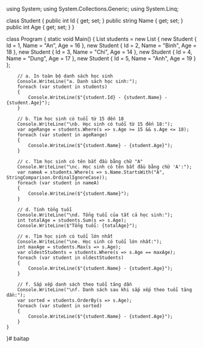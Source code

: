 using System;
using System.Collections.Generic;
using System.Linq;

class Student
{
    public int Id { get; set; }
    public string Name { get; set; }
    public int Age { get; set; }
}

class Program
{
    static void Main()
    {
        List<Student> students = new List<Student>
        {
            new Student { Id = 1, Name = "An", Age = 16 },
            new Student { Id = 2, Name = "Binh", Age = 18 },
            new Student { Id = 3, Name = "Chi", Age = 14 },
            new Student { Id = 4, Name = "Dung", Age = 17 },
            new Student { Id = 5, Name = "Anh", Age = 19 }
        };

        // a. In toàn bộ danh sách học sinh
        Console.WriteLine("a. Danh sách học sinh:");
        foreach (var student in students)
        {
            Console.WriteLine($"{student.Id} - {student.Name} - {student.Age}");
        }

        // b. Tìm học sinh có tuổi từ 15 đến 18
        Console.WriteLine("\nb. Học sinh có tuổi từ 15 đến 18:");
        var ageRange = students.Where(s => s.Age >= 15 && s.Age <= 18);
        foreach (var student in ageRange)
        {
            Console.WriteLine($"{student.Name} - {student.Age}");
        }

        // c. Tìm học sinh có tên bắt đầu bằng chữ "A"
        Console.WriteLine("\nc. Học sinh có tên bắt đầu bằng chữ 'A':");
        var nameA = students.Where(s => s.Name.StartsWith("A", StringComparison.OrdinalIgnoreCase));
        foreach (var student in nameA)
        {
            Console.WriteLine($"{student.Name}");
        }

        // d. Tính tổng tuổi
        Console.WriteLine("\nd. Tổng tuổi của tất cả học sinh:");
        int totalAge = students.Sum(s => s.Age);
        Console.WriteLine($"Tổng tuổi: {totalAge}");

        // e. Tìm học sinh có tuổi lớn nhất
        Console.WriteLine("\ne. Học sinh có tuổi lớn nhất:");
        int maxAge = students.Max(s => s.Age);
        var oldestStudents = students.Where(s => s.Age == maxAge);
        foreach (var student in oldestStudents)
        {
            Console.WriteLine($"{student.Name} - {student.Age}");
        }

        // f. Sắp xếp danh sách theo tuổi tăng dần
        Console.WriteLine("\nf. Danh sách sau khi sắp xếp theo tuổi tăng dần:");
        var sorted = students.OrderBy(s => s.Age);
        foreach (var student in sorted)
        {
            Console.WriteLine($"{student.Name} - {student.Age}");
        }
    }
}# baitap
